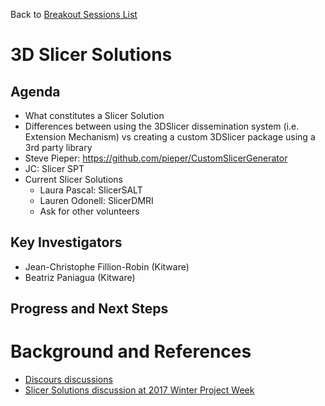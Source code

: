 Back to [Breakout Sessions List](../../README.md#BreakoutSessions)

# 3D Slicer Solutions

## Agenda

* What constitutes a Slicer Solution
* Differences between using the 3DSlicer dissemination system (i.e. Extension Mechanism) vs creating a custom 3DSlicer package using a 3rd party library
* Steve Pieper: https://github.com/pieper/CustomSlicerGenerator
* JC: Slicer SPT
* Current Slicer Solutions
  * Laura Pascal: SlicerSALT
  * Lauren Odonell: SlicerDMRI
  * Ask for other volunteers

## Key Investigators

- Jean-Christophe Fillion-Robin (Kitware)
- Beatriz Paniagua (Kitware)

## Progress and Next Steps

<!--Describe progress and next steps in a few bullet points as you are making progress.-->

# Background and References

<!--Use this space for information that may help people better understand your project, like links to papers, source code, or data.-->

- [Discours discussions](https://discourse.slicer.org/t/its-all-about-transitions-lets-talk-about-slicers-landing-page/113/28?u=jcfr)
- [Slicer Solutions discussion at 2017 Winter Project Week](https://na-mic.org/wiki/2017_Winter_Project_Week/Organizations)
